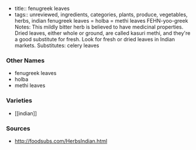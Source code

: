 - title:: fenugreek leaves
- tags:: unreviewed, ingredients, categories, plants, produce, vegetables, herbs, indian
fenugreek leaves = holba = methi leaves FEHN-yoo-greek Notes: This mildly bitter herb is believed to have medicinal properties. Dried leaves, either whole or ground, are called kasuri methi, and they're a good substitute for fresh. Look for fresh or dried leaves in Indian markets. Substitutes: celery leaves

### Other Names

* fenugreek leaves
* holba
* methi leaves

### Varieties

* [[indian]]

### Sources
* http://foodsubs.com/HerbsIndian.html
